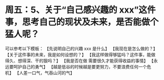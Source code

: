 # 周五：5、关于“自己感兴趣的 xxx”这件事，思考自己的现状及未来，是否能做个猛人呢？

可以参考以下模板：
【先说明自己的兴趣 xxx 是什么】
【我现在是怎么做的？】
【关于这件事的未来，我是如何设想的？】
【我这样做得够猛吗？这件事，能做得久、想得深、干的狠吗？】
【我是否在做 需要很久才能获得收益的事情】
【永远要呵护自己的勇气】
【越是低谷的时候越是要更努力，不要浪费任何一个危机】
【人差一口气，气吞山河的气】
